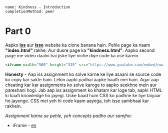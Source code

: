 ```ngMeta
name: Kindness - Introduction
completionMethod: peer
```

# Part 0
Aapko [**iss**](https://abhishekgupta92.github.io/equality0/index.html) aur [**isse**](https://abhishekgupta92.github.io/equality0/kindness.html) website ka clone banana hain. Pehle page ka naam **"index.html"** rakhe. Aur dusre page ka **"kindness.html"**. Aapko second page me video daalni hai jiske liye niche diye code ka use karein.

```html
<iframe width="560" height="315" src="https://www.youtube.com/embed/nwAYpLVyeFU" frameborder="0" allowfullscreen></iframe>
```

**Honesty** - Aap iss assignment ko solve karne ke liye asaani se source code ko copy kar sakte hain. Lekin aapki padhai aapke haath mei hain. Agar aap cheating kar kar assignments ko solve karoge to aapko seekhne mein aur pareshani hogi. Jab aap iss assignment ko khatam kar loge tab, aapki HTML ki kaafi knowledge ho jayegi. Uske baad hum CSS ko padhne ke liye taiyaar ho jayenge. CSS mei yeh hi code kaam aayega, toh isse sambhaal kar rakhein.

_Assignment karne se pehle, yeh concepts padho aur samjho:_
- iFrame - [en](http://learn.shayhowe.com/html-css/adding-media/#adding-iframes)

